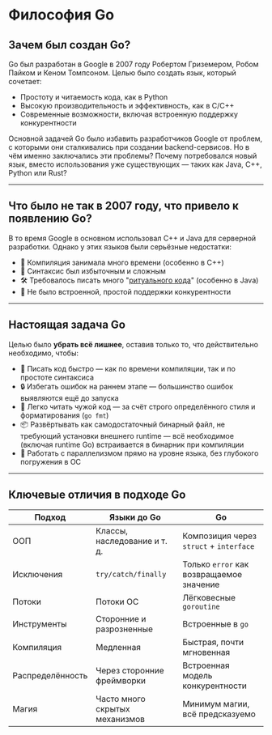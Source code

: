 # Философия Go

## Зачем был создан Go?

Go был разработан в Google в 2007 году Робертом Гриземером, Робом Пайком и Кеном Томпсоном. Целью было создать язык, который сочетает:

- Простоту и читаемость кода, как в Python
- Высокую производительность и эффективность, как в C/C++
- Современные возможности, включая встроенную поддержку конкурентности

Основной задачей Go было избавить разработчиков Google от проблем, с которыми они сталкивались при создании backend-сервисов. Но в чём именно заключались эти проблемы? Почему потребовался новый язык, вместо использования уже существующих — таких как Java, C++, Python или Rust?

---

## Что было не так в 2007 году, что привело к появлению Go?

В то время Google в основном использовал C++ и Java для серверной разработки. Однако у этих языков были серьёзные недостатки:

- 🐌 Компиляция занимала много времени (особенно в C++)
- 🤯 Синтаксис был избыточным и сложным
- 🛠 Требовалось писать много "[ритуального кода](../glossary/glossary.md#ритуальный-код-boilerplate-code)" (особенно в Java)
- 🧵 Не было встроенной, простой поддержки конкурентности

---

## Настоящая задача Go

Целью было **убрать всё лишнее**, оставив только то, что действительно необходимо, чтобы:

- 💨 Писать код быстро — как по времени компиляции, так и по простоте синтаксиса
- 🔒 Избегать ошибок на раннем этапе — большинство ошибок выявляются ещё до запуска
- 📖 Легко читать чужой код — за счёт строго определённого стиля и форматирования (`go fmt`)
- 📦 Развёртывать как самодостаточный бинарный файл, не требующий установки внешнего runtime — всё необходимое (включая runtime Go) встраивается в бинарник при компиляции
- 🧠 Работать с параллелизмом прямо на уровне языка, без глубокого погружения в ОС

---

## Ключевые отличия в подходе Go

| Подход           | Языки до Go                         | Go                                          |
|------------------|-------------------------------------|---------------------------------------------|
| ООП              | Классы, наследование и т. д.        | Композиция через `struct` + `interface`     |
| Исключения       | `try/catch/finally`                 | Только `error` как возвращаемое значение    |
| Потоки           | Потоки ОС                           | Лёгковесные `goroutine`                     |
| Инструменты      | Сторонние и разрозненные            | Встроенные в `go`                           |
| Компиляция       | Медленная                           | Быстрая, почти мгновенная                   |
| Распределённость | Через сторонние фреймворки          | Встроенная модель конкурентности            |
| Магия            | Часто много скрытых механизмов      | Минимум магии, всё предсказуемо             |


